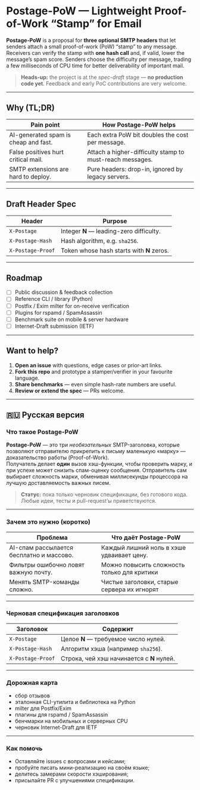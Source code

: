 # Postage-PoW — Lightweight Proof-of-Work “Stamp” for Email

**Postage-PoW** is a proposal for **three optional SMTP headers** that let senders
attach a small proof-of-work (PoW) “stamp” to any message.  
Receivers can verify the stamp with **one hash call** and, if valid, lower the
message’s spam score. Senders choose the difficulty per message, trading a few
milliseconds of CPU time for better deliverability of important mail.

> **Heads-up:** the project is at the *spec-draft* stage — **no production code
> yet**. Feedback and early PoC contributions are very welcome.

---

## Why (TL;DR)

| Pain point                              | How Postage-PoW helps                                     |
|-----------------------------------------|-----------------------------------------------------------|
| AI-generated spam is cheap and fast.    | Each extra PoW bit doubles the cost per message.          |
| False positives hurt critical mail.     | Attach a higher-difficulty stamp to must-reach messages.  |
| SMTP extensions are hard to deploy.     | Pure headers: drop-in, ignored by legacy servers.         |

---

## Draft Header Spec

| Header             | Purpose                                   |
|--------------------|-------------------------------------------|
| `X-Postage`        | Integer **N** — leading-zero difficulty.  |
| `X-Postage-Hash`   | Hash algorithm, e.g. `sha256`.            |
| `X-Postage-Proof`  | Token whose hash starts with **N** zeros. |

---

## Roadmap

- [ ] Public discussion & feedback collection  
- [ ] Reference CLI / library (Python)  
- [ ] Postfix / Exim milter for on-receive verification  
- [ ] Plugins for rspamd / SpamAssassin  
- [ ] Benchmark suite on mobile & server hardware  
- [ ] Internet-Draft submission (IETF)

---

## Want to help?

1. **Open an issue** with questions, edge cases or prior-art links.  
2. **Fork this repo** and prototype a stamper/verifier in your favourite language.  
3. **Share benchmarks** — even simple hash-rate numbers are useful.  
4. **Review or extend the spec** — PRs welcome.

---



## 🇷🇺 Русская версия

### Что такое Postage-PoW

**Postage-PoW** — это три *необязательных* SMTP-заголовка, которые позволяют
отправителю прикрепить к письму маленькую «марку» — доказательство работы
(Proof-of-Work).  
Получатель делает **один** вызов хэш-функции, чтобы проверить марку, и при
успехе может снизить спам-оценку сообщения. Отправитель сам выбирает сложность
марки, обменивая миллисекунды процессора на лучшую доставляемость важных писем.

> **Статус:** пока только черновик спецификации, без готового кода. Любые идеи,
> тесты и pull-request’ы приветствуются.

---

### Зачем это нужно (коротко)

| Проблема                                   | Что даёт Postage-PoW                        |
|--------------------------------------------|---------------------------------------------|
| AI-спам рассылается бесплатно и массово.   | Каждый лишний ноль в хэше удваивает цену.   |
| Фильтры ошибочно ловят важную почту.       | Можно повысить сложность только для критики |
| Менять SMTP-команды сложно.                | Чистые заголовки, старые сервера их игнорят |

---

### Черновая спецификация заголовков

| Заголовок            | Содержит                                   |
|----------------------|--------------------------------------------|
| `X-Postage`          | Целое **N** — требуемое число нулей.       |
| `X-Postage-Hash`     | Алгоритм хэша (например `sha256`).         |
| `X-Postage-Proof`    | Строка, чей хэш начинается с **N** нулей.  |

---

### Дорожная карта

* сбор отзывов  
* эталонная CLI-утилита и библиотека на Python  
* milter для Postfix/Exim  
* плагины для rspamd / SpamAssassin  
* бенчмарки на мобильных и серверных CPU  
* черновик Internet-Draft для IETF

---

### Как помочь

* Оставляйте issues с вопросами и кейсами;  
* пробуйте писать мини-реализацию на своём языке;  
* делитесь замерами скорости хэширования;  
* присылайте PR с улучшениями спецификации.


